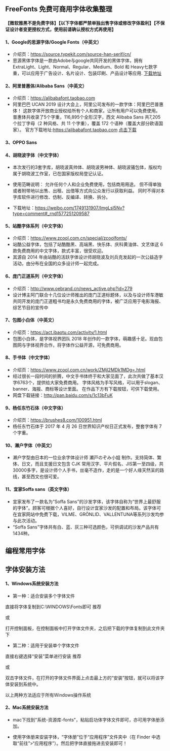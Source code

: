 ## FreeFonts 免费可商用字体收集整理

#### 【微软雅黑不是免费字体】【以下字体都严禁单独出售字体或修改字体盈利】【不保证设计者变更授权方式，使用前请确认授权方式再使用】

#### 1、Google的思源字体/Google Fonts（中英文）
 * 介绍页：https://source.typekit.com/source-han-serif/cn/
 * 思源黑体字体是一款由Adobe与google共同开发的黑体字体，拥有ExtraLight、Light、Normal、Regular、Medium、Bold 和 Heavy七款字重，可以应用于广告设计、名片设计、包装印刷、产品设计等应用.
[下载地址](https://github.com/adobe-fonts/source-han-sans/ 'google思源字体')


#### 2、阿里普惠体/Alibaba Sans（中英文）
 * 介绍页：https://alibabafont.taobao.com
 * 阿里巴巴 UCAN 2019 设计大会上，阿里公司发布的一款字体：阿里巴巴普惠体！
这款字体开放商业授权给所有个人和商家，让所有用户可以免费使用。
普惠体共收录了5个字重，116,895个全形汉字，西文 Alibaba Sans 共7,205 个拉丁字母（2 种风格、共 11 个字重），覆盖 172 个语种（覆盖大部分欧语国家）。
官方下载地址:https://alibabafont.taobao.com [点击下载](https://aifont.alicdn.com/AlibabaPuHuiTi/AlibabaPuHuiTiAll.zip '下载')



#### 3、OPPO Sans



#### 4、胡晓波字体（中文字体）
 * 本次发行的3套字库，胡晓波真帅体、胡晓波男神体、胡晓波骚包体，版权均属于胡晓波工作室，已在国家版权局登记认证。

 * 使用范畴说明：
允许任何个人和企业免费使用，包括商用用途。
但不得单独或者附带地以出售、出租、出借等方式向公众发行以获取利益。
同时不得对本字库软件进行修改、仿制、反编译、转换、拆分。
 * 下载地址：https://weibo.com/1749131907/ImgLsl5Nv?type=comment#_rnd1577251209587

#### 5、站酷字体系列（中文字体）
 * 介绍页：https://www.zcool.com.cn/special/zcoolfonts/
 * 站酷公益字体，包括了站酷酷黑、高端黑、快乐体、庆科黄油体、文艺体这 6 款免费商用的中文字体，款式丰富，很受欢迎。
 * 其源自 2014 年由站酷的活跃字体设计师胡晓波及刘兵克发起的一次公益造字活动，由分布在全国的众多设计师一起完成。

#### 6、庞门正道系列（中文字体）
 * 介绍页：http://www.oebrand.cn/news_active.php?id=279
 * 设计博主阿门联合十几位设计师推出的庞门正道标题体，以及与设计师车港敏共同开发的庞门正道粗书均是永久免费商用的字体，被广泛应用于电影海报、综艺节目的宣传中

#### 7、包图小白体（中英文）
 * 介绍页：https://act.ibaotu.com/activity/1.html
 * 包图小白体，是字体视界团队 2018 年创作的一款字体，萌趣感十足。现由包图网与字体视界合作，将字体作公益开源，可免费商用。


#### 8、手书体（中文字体）
 * 介绍页：https://www.zcool.com.cn/work/ZMjI2MDk1MDg=.html
 * 经过很长一段时间的折腾，中文手书体终于和大家见面了，此次共做了基本汉字6763个，提供给大家免费商用。
字体风格为手写风格，可以用于slogan、banner、海报、商标等设计里面。
在作品下方有下载按钮，可供下载使用。
 * 网盘下载链接：http://pan.baidu.com/s/1c13bFuK


#### 9、杨任东竹石体（中文字体）
 * 介绍页：https://brushes8.com/100951.html
 * 杨任东竹石体于 2017 年 4 月 26 日世界知识产权日正式发布，整套字体有 7 个字重。

#### 10、濑户字体（中英文）
 * 濑户字型由日本的一位业余字体设计师 瀬戸のぞみ小姐 制作。支持简体、繁体、日文，而且支援日文包含 CJK 常用汉字、平片假名、JIS第一至四级，共 30000多字，是设计师个人手书，丝毫不造作，走的是一个好人缘天然呆的路线，甚至西文也很可爱。

#### 11、宜家Soffa sans（英文字体）
 * 宜家发布了一款名为“Soffa Sans”的沙发字体，该字体自称为“世界上最舒服的字体”。顾客可根据个人喜好，自行设计宜家沙发的配置和布局。该字体可在宜家网站中免费下载，VILME、GRÖNLID、VALLENTUNA等系列沙发均参与此次活动。
 * “Soffa Sans”字体共有白、蓝、灰三种可选颜色，可供调试的沙发产品共有1434种。




## 编程常用字体




## 字体安装方法
#### 1、Windows系统安装方法
 * 第一种：适合安装多个字体文件

直接将字体复制到C:\WINDOWS\Fonts即可 推荐

或

打开控制面板，在控制面板中打开字体文件夹，之后把下载的字体复制到此文件夹下

 * 第二种：适用于安装单个字体文件
 
直接右键选择“安装”菜单进行安装 推荐

或

双击字体文件，在打开的字体文件界面上点击最上方的“安装”按钮，就可以将该字体安装到系统中。

以上两种方法适应于所有Windows操作系统




#### 2、Mac系统安装方法

 * mac下找到"系统-资源库-fonts"，粘贴启功体字体文件即可，亦可用字体册添加。

 * 使用字体册来安装字体，“字体册”位于“应用程序”文件夹中（在 Finder 中选取“前往”>“应用程序”）。然后把字体直接拖进去安装即可！

